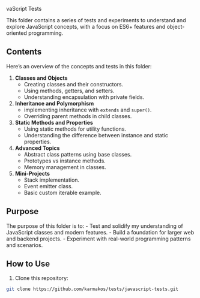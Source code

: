 vaScript Tests

This folder contains a series of tests and experiments to understand and explore JavaScript concepts, with a focus on ES6+ features and object-oriented programming.

## Contents

Here’s an overview of the concepts and tests in this folder:

1. **Classes and Objects**
    - Creating classes and their constructors.
    - Using methods, getters, and setters.
    - Understanding encapsulation with private fields.
2. **Inheritance and Polymorphism**
    - implementing inheritance with `extends` and `super()`.
    - Overriding parent methods in child classes.
3. **Static Methods and Properties**
    - Using static methods for utility functions.
    - Understanding the difference between instance and static properties.
4. **Advanced Topics**
    - Abstract class patterns using base classes.
    - Prototypes vs instance methods.
    - Memory management in classes.
5. **Mini-Projects**
    - Stack implementation.
    - Event emitter class.
    - Basic custom iterable example.

## Purpose
The purpose of this folder is to:
    - Test and solidify my understanding of JavaScript classes and modern features.
    - Build a foundation for larger web and backend projects.
    - Experiment with real-world programming patterns and scenarios.

## How to Use
1. Clone this repository:
```bash
git clone https://github.com/karmakos/tests/javascript-tests.git

